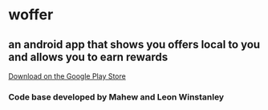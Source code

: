 # **woffer**
## an android app that shows you offers local to you and allows you to earn rewards

[Download on the Google Play Store](https://play.google.com/store/apps/details?id=com.mahew.wofferapp)

### Code base developed by Mahew and Leon Winstanley
